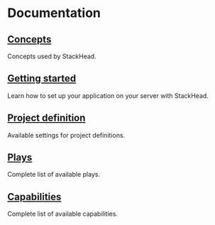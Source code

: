 # Documentation

## [Concepts](Concepts.md)

Concepts used by StackHead.

## [Getting started](GettingStarted.md)

Learn how to set up your application on your server with StackHead.

## [Project definition](ProjectDefinition.md)

Available settings for project definitions.

## [Plays](Features/Plays.md)

Complete list of available plays.

## [Capabilities](Features/Capabilities.md)

Complete list of available capabilities.